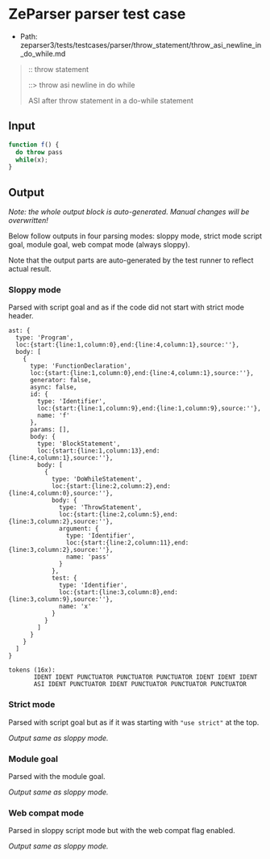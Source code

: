 # ZeParser parser test case

- Path: zeparser3/tests/testcases/parser/throw_statement/throw_asi_newline_in_do_while.md

> :: throw statement
>
> ::> throw asi newline in do while
>
> ASI after throw statement in a do-while statement


## Input

`````js
function f() {
  do throw pass
  while(x);
}
`````

## Output

_Note: the whole output block is auto-generated. Manual changes will be overwritten!_

Below follow outputs in four parsing modes: sloppy mode, strict mode script goal, module goal, web compat mode (always sloppy).

Note that the output parts are auto-generated by the test runner to reflect actual result.

### Sloppy mode

Parsed with script goal and as if the code did not start with strict mode header.

`````
ast: {
  type: 'Program',
  loc:{start:{line:1,column:0},end:{line:4,column:1},source:''},
  body: [
    {
      type: 'FunctionDeclaration',
      loc:{start:{line:1,column:0},end:{line:4,column:1},source:''},
      generator: false,
      async: false,
      id: {
        type: 'Identifier',
        loc:{start:{line:1,column:9},end:{line:1,column:9},source:''},
        name: 'f'
      },
      params: [],
      body: {
        type: 'BlockStatement',
        loc:{start:{line:1,column:13},end:{line:4,column:1},source:''},
        body: [
          {
            type: 'DoWhileStatement',
            loc:{start:{line:2,column:2},end:{line:4,column:0},source:''},
            body: {
              type: 'ThrowStatement',
              loc:{start:{line:2,column:5},end:{line:3,column:2},source:''},
              argument: {
                type: 'Identifier',
                loc:{start:{line:2,column:11},end:{line:3,column:2},source:''},
                name: 'pass'
              }
            },
            test: {
              type: 'Identifier',
              loc:{start:{line:3,column:8},end:{line:3,column:9},source:''},
              name: 'x'
            }
          }
        ]
      }
    }
  ]
}

tokens (16x):
       IDENT IDENT PUNCTUATOR PUNCTUATOR PUNCTUATOR IDENT IDENT IDENT
       ASI IDENT PUNCTUATOR IDENT PUNCTUATOR PUNCTUATOR PUNCTUATOR
`````

### Strict mode

Parsed with script goal but as if it was starting with `"use strict"` at the top.

_Output same as sloppy mode._

### Module goal

Parsed with the module goal.

_Output same as sloppy mode._

### Web compat mode

Parsed in sloppy script mode but with the web compat flag enabled.

_Output same as sloppy mode._
